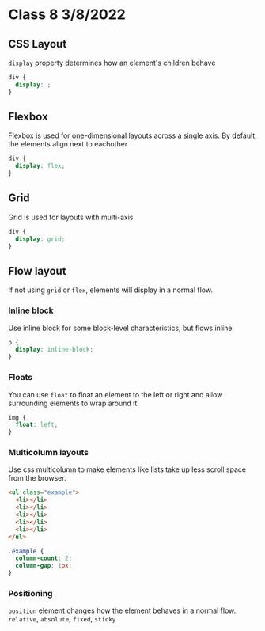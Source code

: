 # Class 8 3/8/2022

## CSS Layout

`display` property determines how an element's children behave

```css
div {
  display: ;
}
```

## Flexbox

Flexbox is used for one-dimensional layouts across a single axis. By default, the elements align next to eachother

```css
div {
  display: flex;
}
```

## Grid

Grid is used for layouts with multi-axis

```css
div {
  display: grid;
}
```

## Flow layout

If not using `grid` or `flex`, elements will display in a normal flow.

### Inline block

Use inline block for some block-level characteristics, but flows inline.

```css
p {
  display: inline-block;
}
```

### Floats

You can use `float` to float an element to the left or right and allow surrounding elements to wrap around it.

```css
img {
  float: left;
}
```

### Multicolumn layouts

Use css multicolumn to make elements like lists take up less scroll space from the browser.

```html
<ul class="example">
  <li></li>
  <li></li>
  <li></li>
  <li></li>
  <li></li>
</ul>
```

```css
.example {
  column-count: 2;
  column-gap: 1px;
}
```

### Positioning

`position` element changes how the element behaves in a normal flow. `relative`, `absolute`, `fixed`, `sticky`
